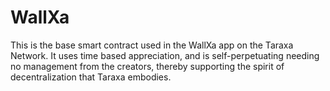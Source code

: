 # WallXa

This is the base smart contract used in the WallXa app on the Taraxa Network. It uses time based appreciation, and is self-perpetuating needing no management from the creators, thereby supporting the spirit of decentralization that Taraxa embodies.
